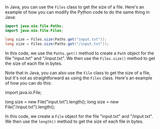 In Java, you can use the `Files` class to get the size of a file. Here's an example of how you can modify the Python code to do the same thing in Java:
```java
import java.nio.file.Paths;
import java.nio.file.Files;

long size = Files.size(Paths.get("input.txt"));
long size = Files.size(Paths.get("/input.txt"));
```
In this code, we use the `Paths.get()` method to create a `Path` object for the file "input.txt" and "/input.txt". We then use the `Files.size()` method to get the size of each file in bytes.

Note that in Java, you can also use the `File` class to get the size of a file, but it's not as straightforward as using the `Files` class. Here's an example of how you can do this:

import java.io.File;

long size = new File("input.txt").length();
long size = new File("/input.txt").length();

In this code, we create a `File` object for the file "input.txt" and "/input.txt". We then use the `length()` method to get the size of each file in bytes.
